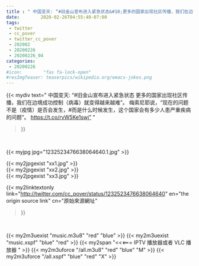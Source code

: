 ```yaml
---
title : " 中国变天: “#旧金山宣布进入紧急状态&#10;更多的国家出现社区传播，我们在边境成功控制（病毒）就变得越来越难”。&#10;梅索尼耶说，“现在的问题不是（疫情）是否会发生，#而是什么时候发生，这个国家会有多少人患严重疾病的问题”。&#10; https://t.co/rvW5Ke1swj”  "
date:        2020-02-26T04:55:40-07:00
tags:
 - twitter
 - cc_pover
 - twitter_cc_pover
 - 202002
 - 20200226
 - 20200226_04
categories:
 - 20200226
#icon:        "fas fa-lock-open"
#resImgTeaser: teaserpics/wikipedia.org/emacs-jokes.png
---
```


{{< mydiv text=" 中国变天: “#旧金山宣布进入紧急状态&#10;更多的国家出现社区传播，我们在边境成功控制（病毒）就变得越来越难”。&#10;梅索尼耶说，“现在的问题不是（疫情）是否会发生，#而是什么时候发生，这个国家会有多少人患严重疾病的问题”。&#10; https://t.co/rvW5Ke1swj”  "
>}}
<br>


 {{< myjpg jpg="1232523476638064640.1.jpg" >}}<br> 

{{< my2jpgexist "xx1.jpg" >}}<br>
{{< my2jpgexist "xx2.jpg" >}}<br>
{{< my2jpgexist "xx3.jpg" >}}<br>


{{< my2linktextonly link="http://twitter.com/cc_pover/status/1232523476638064640"
en="the origin source link" cn="原始來源網址"
>}}


<br>

{{< my2m3uexist "music.m3u8" "red"  "blue" >}} {{< my2m3uexist "music.xspf" "blue" "red"  >}} {{< my2span "<<<=== IPTV 播放器或者 VLC 播放器 " >}} {{< my2m3uforce "/all.m3u8" "red"  "blue" "M" >}} {{< my2m3uforce "/all.xspf" "blue" "red"  "X" >}} 
